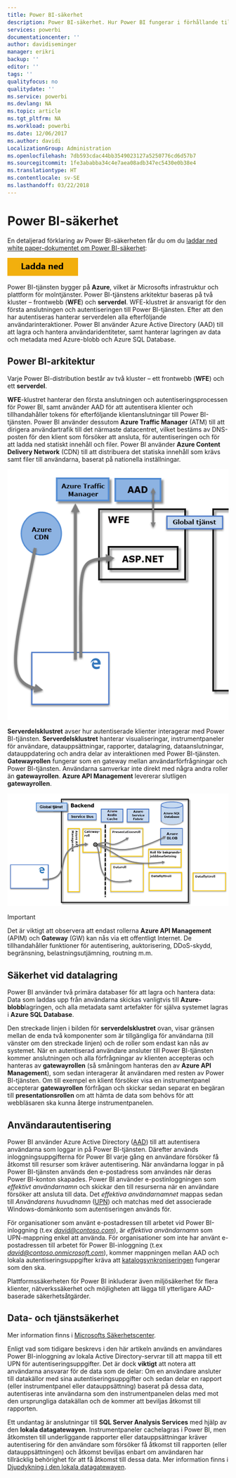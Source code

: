 ```yaml
---
title: Power BI-säkerhet
description: Power BI-säkerhet. Hur Power BI fungerar i förhållande till Azure Active Directory och andra Azure-tjänster. Det här avsnittet innehåller också en länk till ett dokument med mer information.
services: powerbi
documentationcenter: ''
author: davidiseminger
manager: erikri
backup: ''
editor: ''
tags: ''
qualityfocus: no
qualitydate: ''
ms.service: powerbi
ms.devlang: NA
ms.topic: article
ms.tgt_pltfrm: NA
ms.workload: powerbi
ms.date: 12/06/2017
ms.author: davidi
LocalizationGroup: Administration
ms.openlocfilehash: 7db593cdac44bb3549023127a5250776cd6d57b7
ms.sourcegitcommit: 1fe3ababba34c4e7aea08adb347ec5430e0b38e4
ms.translationtype: HT
ms.contentlocale: sv-SE
ms.lasthandoff: 03/22/2018
---
```

# <a name="power-bi-security"></a>Power BI-säkerhet
En detaljerad förklaring av Power BI-säkerheten får du om du [laddar ned white paper-dokumentet om Power BI-säkerhet](http://go.microsoft.com/fwlink/?LinkId=829185):

[![](media/service-admin-power-bi-security/pbi_security_01.png)](http://go.microsoft.com/fwlink/?LinkId=829185)

Power BI-tjänsten bygger på **Azure**, vilket är Microsofts infrastruktur och plattform för molntjänster. Power BI-tjänstens arkitektur baseras på två kluster – frontwebb (**WFE**) och **serverdel**. WFE-klustret är ansvarigt för den första anslutningen och autentiseringen till Power BI-tjänsten. Efter att den har autentiseras hanterar serverdelen alla efterföljande användarinteraktioner. Power BI använder Azure Active Directory (AAD) till att lagra och hantera användaridentiteter, samt hanterar lagringen av data och metadata med Azure-blobb och Azure SQL Database.

## <a name="power-bi-architecture"></a>Power BI-arkitektur
Varje Power BI-distribution består av två kluster – ett frontwebb (**WFE**) och ett **serverdel**.

**WFE**-klustret hanterar den första anslutningen och autentiseringsprocessen för Power BI, samt använder AAD för att autentisera klienter och tillhandahåller tokens för efterföljande klientanslutningar till Power BI-tjänsten. Power BI använder dessutom **Azure Traffic Manager** (ATM) till att dirigera användartrafik till det närmaste datacentret, vilket bestäms av DNS-posten för den klient som försöker att ansluta, för autentiseringen och för att ladda ned statiskt innehåll och filer. Power BI använder **Azure Content Delivery Network** (CDN) till att distribuera det statiska innehåll som krävs samt filer till användarna, baserat på nationella inställningar.

![](media/service-admin-power-bi-security/pbi_security_v2_wfe.png)

**Serverdelsklustret** avser hur autentiserade klienter interagerar med Power BI-tjänsten. **Serverdelsklustret** hanterar visualiseringar, instrumentpaneler för användare, datauppsättningar, rapporter, datalagring, dataanslutningar, datauppdatering och andra delar av interaktionen med Power BI-tjänsten. **Gatewayrollen** fungerar som en gateway mellan användarförfrågningar och Power BI-tjänsten. Användarna samverkar inte direkt med några andra roller än **gatewayrollen**. **Azure API Management** levererar slutligen **gatewayrollen**.

![](media/service-admin-power-bi-security/pbi_security_v2_backend_updated.png)

> [!IMPORTANT]
> Det är viktigt att observera att endast rollerna **Azure API Management** (APIM) och **Gateway** (GW) kan nås via ett offentligt Internet. De tillhandahåller funktioner för autentisering, auktorisering, DDoS-skydd, begränsning, belastningsutjämning, routning m.m.
> 
> 

## <a name="data-storage-security"></a>Säkerhet vid datalagring
Power BI använder två primära databaser för att lagra och hantera data: Data som laddas upp från användarna skickas vanligtvis till **Azure-blobb**lagringen, och alla metadata samt artefakter för själva systemet lagras i **Azure SQL Database**.

Den streckade linjen i bilden för **serverdelsklustret** ovan, visar gränsen mellan de enda två komponenter som är tillgängliga för användarna (till vänster om den streckade linjen) och de roller som endast kan nås av systemet. När en autentiserad användare ansluter till Power BI-tjänsten kommer anslutningen och alla förfrågningar av klienten accepteras och hanteras av **gatewayrollen** (så småningom hanteras den av **Azure API Management**), som sedan interagerar åt användaren med resten av Power BI-tjänsten. Om till exempel en klient försöker visa en instrumentpanel accepterar **gatewayrollen** förfrågan och skickar sedan separat en begäran till **presentationsrollen** om att hämta de data som behövs för att webbläsaren ska kunna återge instrumentpanelen.

## <a name="user-authentication"></a>Användarautentisering
Power BI använder Azure Active Directory ([AAD](http://azure.microsoft.com/services/active-directory/)) till att autentisera användarna som loggar in på Power BI-tjänsten. Därefter används inloggningsuppgifterna för Power BI varje gång en användare försöker få åtkomst till resurser som kräver autentisering. När användarna loggar in på Power BI-tjänsten används den e-postadress som användes när deras Power BI-konton skapades. Power BI använder e-postinloggningen som *effektivt användarnamn* och skickar den till resurserna när en användare försöker att ansluta till data. Det *effektiva användarnamnet* mappas sedan till *Användarens huvudnamn* ([UPN](https://msdn.microsoft.com/library/windows/desktop/aa380525\(v=vs.85\).aspx)) och matchas med det associerade Windows-domänkonto som autentiseringen används för.

För organisationer som använt e-postadressen till arbetet vid Power BI-inloggning (t.ex *david@contoso.com*), är *effektiva användarnamn* som UPN-mappning enkel att använda. För organisationer som inte har använt e-postadressen till arbetet för Power BI-inloggning (t.ex *david@contoso.onmicrosoft.com*), kommer mappningen mellan AAD och lokala autentiseringsuppgifter kräva att [katalogsynkroniseringen](https://technet.microsoft.com/library/jj573653.aspx) fungerar som den ska.

Plattformssäkerheten för Power BI inkluderar även miljösäkerhet för flera klienter, nätverkssäkerhet och möjligheten att lägga till ytterligare AAD-baserade säkerhetsåtgärder.

## <a name="data-and-service-security"></a>Data- och tjänstsäkerhet
Mer information finns i [Microsofts Säkerhetscenter](https://www.microsoft.com/trustcenter).

Enligt vad som tidigare beskrevs i den här artikeln används en användares Power BI-inloggning av lokala Active Directory-servrar till att mappa till ett UPN för autentiseringsuppgifter. Det är dock **viktigt** att notera att användarna ansvarar för de data som de delar: Om en användare ansluter till datakällor med sina autentiseringsuppgifter och sedan delar en rapport (eller instrumentpanel eller datauppsättning) baserat på dessa data, autentiseras inte användarna som den instrumentpanelen delas med mot den ursprungliga datakällan och de kommer att beviljas åtkomst till rapporten.

Ett undantag är anslutningar till **SQL Server Analysis Services** med hjälp av den **lokala datagatewayen**. Instrumentpaneler cachelagras i Power BI, men åtkomsten till underliggande rapporter eller datauppsättningar kräver autentisering för den användare som försöker få åtkomst till rapporten (eller datauppsättningen) och åtkomst beviljas enbart om användaren har tillräcklig behörighet för att få åtkomst till dessa data. Mer information finns i [Djupdykning i den lokala datagatewayen](service-gateway-onprem-indepth.md).


